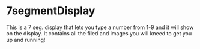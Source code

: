 # 7segmentDisplay
This is a 7 seg. display that lets you type a number from 1-9 and it will show on the display. It contains all the filed and images you will kneed to get you up and running!
